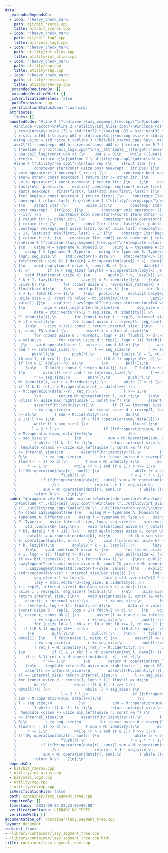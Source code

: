 ```yaml
---
data:
  _extendedDependsOn:
  - icon: ':heavy_check_mark:'
    path: bit/bit_rzeros.cpp
    title: bit/bit_rzeros.cpp
  - icon: ':heavy_check_mark:'
    path: bit/ceil_log2.cpp
    title: bit/ceil_log2.cpp
  - icon: ':heavy_check_mark:'
    path: utility/int_alias.cpp
    title: utility/int_alias.cpp
  - icon: ':heavy_check_mark:'
    path: utility/rep.cpp
    title: utility/rep.cpp
  - icon: ':heavy_check_mark:'
    path: utility/revrep.cpp
    title: utility/revrep.cpp
  _extendedRequiredBy: []
  _extendedVerifiedWith: []
  _isVerificationFailed: false
  _pathExtension: cpp
  _verificationStatusIcon: ':warning:'
  attributes:
    links: []
  bundledCode: "#line 2 \"container/lazy_segment_tree.cpp\"\n#include <cassert>\n\
    #include <vector>\n#line 2 \"utility/int_alias.cpp\"\n#include <cstddef>\n#include\
    \ <cstdint>\n\nusing i32 = std::int32_t;\nusing u32 = std::uint32_t;\nusing i64\
    \ = std::int64_t;\nusing u64 = std::uint64_t;\nusing isize = std::ptrdiff_t;\n\
    using usize = std::size_t;\n#line 3 \"bit/bit_rzeros.cpp\"\n\n__attribute__((target(\"\
    avx2\"))) constexpr u64 bit_rzeros(const u64 x) { return x == 0 ? 64 : __builtin_ctzll(x);\
    \ }\n#line 3 \"bit/ceil_log2.cpp\"\n\n__attribute__((target(\"avx2\"))) constexpr\
    \ u64 ceil_log2(const u64 x) {\n    u64 e = 0;\n    while (((u64)1 << e) < x)\
    \ ++e;\n    return e;\n}\n#line 2 \"utility/rep.cpp\"\n#include <algorithm>\n\
    #line 4 \"utility/rep.cpp\"\n\nclass rep {\n    struct Iter {\n        usize itr;\n\
    \        constexpr Iter(const usize pos) noexcept : itr(pos) {}\n        constexpr\
    \ void operator++() noexcept { ++itr; }\n        constexpr bool operator!=(const\
    \ Iter& other) const noexcept { return itr != other.itr; }\n        constexpr\
    \ usize operator*() const noexcept { return itr; }\n    };\n    const Iter first,\
    \ last;\n\n  public:\n    explicit constexpr rep(const usize first, const usize\
    \ last) noexcept : first(first), last(std::max(first, last)) {}\n    constexpr\
    \ Iter begin() const noexcept { return first; }\n    constexpr Iter end() const\
    \ noexcept { return last; }\n};\n#line 4 \"utility/revrep.cpp\"\n\nclass revrep\
    \ {\n    struct Iter {\n        usize itr;\n        constexpr Iter(const usize\
    \ pos) noexcept : itr(pos) {}\n        constexpr void operator++() noexcept {\
    \ --itr; }\n        constexpr bool operator!=(const Iter& other) const noexcept\
    \ { return itr != other.itr; }\n        constexpr usize operator*() const noexcept\
    \ { return itr; }\n    };\n    const Iter first, last;\n\n  public:\n    explicit\
    \ constexpr revrep(const usize first, const usize last) noexcept\n        : first(last\
    \ - 1), last(std::min(first, last) - 1) {}\n    constexpr Iter begin() const noexcept\
    \ { return first; }\n    constexpr Iter end() const noexcept { return last; }\n\
    };\n#line 9 \"container/lazy_segment_tree.cpp\"\n\ntemplate <class A> class LazySegmentTree\
    \ {\n    using M = typename A::Monoid;\n    using E = typename A::Effector;\n\
    \    using T = typename M::Type;\n    using U = typename E::Type;\n    usize internal_size,\
    \ logn, seg_size;\n    std::vector<T> data;\n    std::vector<U> lazy;\n\n    void\
    \ fetch(const usize k) { data[k] = M::operation(data[2 * k], data[2 * k + 1]);\
    \ }\n    void apply(const usize k, const U& e) {\n        data[k] = A::operation(data[k],\
    \ e);\n        if (k < seg_size) lazy[k] = E::operation(lazy[k], e);\n    }\n\
    \    void flush(const usize k) {\n        apply(2 * k, lazy[k]);\n        apply(2\
    \ * k + 1, lazy[k]);\n        lazy[k] = E::identity();\n    }\n\n    void push(const\
    \ usize k) {\n        for (const usize d : revrep(bit_rzeros(k) + 1, logn + 1))\
    \ flush(k >> d);\n    }\n    void pull(usize k) {\n        for (k >>= bit_rzeros(k);\
    \ k > 1;) fetch(k >>= 1);\n    }\n\n  public:\n    explicit LazySegmentTree(const\
    \ usize size = 0, const T& value = M::identity())\n        : LazySegmentTree(std::vector<T>(size,\
    \ value)) {}\n    explicit LazySegmentTree(const std::vector<T>& vec) : internal_size(vec.size())\
    \ {\n        logn = ceil_log2(internal_size);\n        seg_size = 1 << logn;\n\
    \        data = std::vector<T>(2 * seg_size, M::identity());\n        lazy = std::vector<U>(seg_size,\
    \ E::identity());\n        for (const usize i : rep(0, internal_size)) data[seg_size\
    \ + i] = vec[i];\n        for (const usize i : revrep(1, seg_size)) fetch(i);\n\
    \    }\n\n    usize size() const { return internal_size; }\n\n    void assign(usize\
    \ i, const T& value) {\n        assert(i < internal_size);\n        i += seg_size;\n\
    \        for (const usize d : revrep(1, logn + 1)) flush(i >> d);\n        data[i]\
    \ = value;\n        for (const usize d : rep(1, logn + 1)) fetch(i >> d);\n  \
    \  }\n    void operate(usize l, usize r, const U& e) {\n        assert(l <= r\
    \ and r <= internal_size);\n        l += seg_size;\n        r += seg_size;\n \
    \       push(l);\n        push(r);\n        for (usize l0 = l, r0 = r; l0 < r0;\
    \ l0 >>= 1, r0 >>= 1) {\n            if (l0 & 1) apply(l0++, e);\n           \
    \ if (r0 & 1) apply(--r0, e);\n        }\n        pull(l);\n        pull(r);\n\
    \    }\n\n    T fold() const { return data[1]; }\n    T fold(usize l, usize r)\
    \ {\n        assert(l <= r and r <= internal_size);\n        l += seg_size;\n\
    \        r += seg_size;\n        push(l);\n        push(r);\n        T ret_l =\
    \ M::identity(), ret_r = M::identity();\n        while (l < r) {\n           \
    \ if (l & 1) ret_l = M::operation(ret_l, data[l++]);\n            if (r & 1) ret_r\
    \ = M::operation(data[--r], ret_r);\n            l >>= 1;\n            r >>= 1;\n\
    \        }\n        return M::operation(ret_l, ret_r);\n    }\n\n    template\
    \ <class F> usize max_right(usize l, const F& f) {\n        assert(l <= internal_size);\n\
    \        assert(f(M::identity()));\n        if (l == internal_size) return internal_size;\n\
    \        l += seg_size;\n        for (const usize d : revrep(1, logn + 1)) flush(l\
    \ >> d);\n        T sum = M::identity();\n        do {\n            while (!(l\
    \ & 1)) l >>= 1;\n            if (!f(M::operation(sum, data[l]))) {\n        \
    \        while (l < seg_size) {\n                    flush(l);\n             \
    \       l = 2 * l;\n                    if (f(M::operation(sum, data[l]))) sum\
    \ = M::operation(sum, data[l++]);\n                }\n                return l\
    \ - seg_size;\n            }\n            sum = M::operation(sum, data[l++]);\n\
    \        } while ((l & -l) != l);\n        return internal_size;\n    }\n\n  \
    \  template <class F> usize min_left(usize r, const F& f) {\n        assert(r\
    \ <= internal_size);\n        assert(f(M::identity()));\n        if (r == 0) return\
    \ 0;\n        r += seg_size;\n        for (const usize d : revrep(1, logn + 1))\
    \ flush((r - 1) >> d);\n        T sum = M::identity();\n        do {\n       \
    \     r -= 1;\n            while (r > 1 and (r & 1)) r >>= 1;\n            if\
    \ (!f(M::operation(data[r], sum))) {\n                while (r < seg_size) {\n\
    \                    flush(r);\n                    r = 2 * r + 1;\n         \
    \           if (f(M::operation(data[r], sum))) sum = M::operation(data[r--], sum);\n\
    \                }\n                return r + 1 - seg_size;\n            }\n\
    \            sum = M::operation(data[r], sum);\n        } while ((r & -r) != r);\n\
    \        return 0;\n    }\n};\n"
  code: "#pragma once\n#include <cassert>\n#include <vector>\n#include \"../bit/bit_rzeros.cpp\"\
    \n#include \"../bit/ceil_log2.cpp\"\n#include \"../utility/int_alias.cpp\"\n#include\
    \ \"../utility/rep.cpp\"\n#include \"../utility/revrep.cpp\"\n\ntemplate <class\
    \ A> class LazySegmentTree {\n    using M = typename A::Monoid;\n    using E =\
    \ typename A::Effector;\n    using T = typename M::Type;\n    using U = typename\
    \ E::Type;\n    usize internal_size, logn, seg_size;\n    std::vector<T> data;\n\
    \    std::vector<U> lazy;\n\n    void fetch(const usize k) { data[k] = M::operation(data[2\
    \ * k], data[2 * k + 1]); }\n    void apply(const usize k, const U& e) {\n   \
    \     data[k] = A::operation(data[k], e);\n        if (k < seg_size) lazy[k] =\
    \ E::operation(lazy[k], e);\n    }\n    void flush(const usize k) {\n        apply(2\
    \ * k, lazy[k]);\n        apply(2 * k + 1, lazy[k]);\n        lazy[k] = E::identity();\n\
    \    }\n\n    void push(const usize k) {\n        for (const usize d : revrep(bit_rzeros(k)\
    \ + 1, logn + 1)) flush(k >> d);\n    }\n    void pull(usize k) {\n        for\
    \ (k >>= bit_rzeros(k); k > 1;) fetch(k >>= 1);\n    }\n\n  public:\n    explicit\
    \ LazySegmentTree(const usize size = 0, const T& value = M::identity())\n    \
    \    : LazySegmentTree(std::vector<T>(size, value)) {}\n    explicit LazySegmentTree(const\
    \ std::vector<T>& vec) : internal_size(vec.size()) {\n        logn = ceil_log2(internal_size);\n\
    \        seg_size = 1 << logn;\n        data = std::vector<T>(2 * seg_size, M::identity());\n\
    \        lazy = std::vector<U>(seg_size, E::identity());\n        for (const usize\
    \ i : rep(0, internal_size)) data[seg_size + i] = vec[i];\n        for (const\
    \ usize i : revrep(1, seg_size)) fetch(i);\n    }\n\n    usize size() const {\
    \ return internal_size; }\n\n    void assign(usize i, const T& value) {\n    \
    \    assert(i < internal_size);\n        i += seg_size;\n        for (const usize\
    \ d : revrep(1, logn + 1)) flush(i >> d);\n        data[i] = value;\n        for\
    \ (const usize d : rep(1, logn + 1)) fetch(i >> d);\n    }\n    void operate(usize\
    \ l, usize r, const U& e) {\n        assert(l <= r and r <= internal_size);\n\
    \        l += seg_size;\n        r += seg_size;\n        push(l);\n        push(r);\n\
    \        for (usize l0 = l, r0 = r; l0 < r0; l0 >>= 1, r0 >>= 1) {\n         \
    \   if (l0 & 1) apply(l0++, e);\n            if (r0 & 1) apply(--r0, e);\n   \
    \     }\n        pull(l);\n        pull(r);\n    }\n\n    T fold() const { return\
    \ data[1]; }\n    T fold(usize l, usize r) {\n        assert(l <= r and r <= internal_size);\n\
    \        l += seg_size;\n        r += seg_size;\n        push(l);\n        push(r);\n\
    \        T ret_l = M::identity(), ret_r = M::identity();\n        while (l < r)\
    \ {\n            if (l & 1) ret_l = M::operation(ret_l, data[l++]);\n        \
    \    if (r & 1) ret_r = M::operation(data[--r], ret_r);\n            l >>= 1;\n\
    \            r >>= 1;\n        }\n        return M::operation(ret_l, ret_r);\n\
    \    }\n\n    template <class F> usize max_right(usize l, const F& f) {\n    \
    \    assert(l <= internal_size);\n        assert(f(M::identity()));\n        if\
    \ (l == internal_size) return internal_size;\n        l += seg_size;\n       \
    \ for (const usize d : revrep(1, logn + 1)) flush(l >> d);\n        T sum = M::identity();\n\
    \        do {\n            while (!(l & 1)) l >>= 1;\n            if (!f(M::operation(sum,\
    \ data[l]))) {\n                while (l < seg_size) {\n                    flush(l);\n\
    \                    l = 2 * l;\n                    if (f(M::operation(sum, data[l])))\
    \ sum = M::operation(sum, data[l++]);\n                }\n                return\
    \ l - seg_size;\n            }\n            sum = M::operation(sum, data[l++]);\n\
    \        } while ((l & -l) != l);\n        return internal_size;\n    }\n\n  \
    \  template <class F> usize min_left(usize r, const F& f) {\n        assert(r\
    \ <= internal_size);\n        assert(f(M::identity()));\n        if (r == 0) return\
    \ 0;\n        r += seg_size;\n        for (const usize d : revrep(1, logn + 1))\
    \ flush((r - 1) >> d);\n        T sum = M::identity();\n        do {\n       \
    \     r -= 1;\n            while (r > 1 and (r & 1)) r >>= 1;\n            if\
    \ (!f(M::operation(data[r], sum))) {\n                while (r < seg_size) {\n\
    \                    flush(r);\n                    r = 2 * r + 1;\n         \
    \           if (f(M::operation(data[r], sum))) sum = M::operation(data[r--], sum);\n\
    \                }\n                return r + 1 - seg_size;\n            }\n\
    \            sum = M::operation(data[r], sum);\n        } while ((r & -r) != r);\n\
    \        return 0;\n    }\n};\n"
  dependsOn:
  - bit/bit_rzeros.cpp
  - utility/int_alias.cpp
  - bit/ceil_log2.cpp
  - utility/rep.cpp
  - utility/revrep.cpp
  isVerificationFile: false
  path: container/lazy_segment_tree.cpp
  requiredBy: []
  timestamp: '2021-09-27 22:23:01+09:00'
  verificationStatus: LIBRARY_NO_TESTS
  verifiedWith: []
documentation_of: container/lazy_segment_tree.cpp
layout: document
redirect_from:
- /library/container/lazy_segment_tree.cpp
- /library/container/lazy_segment_tree.cpp.html
title: container/lazy_segment_tree.cpp
---
```

